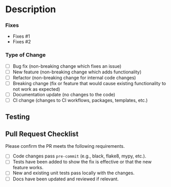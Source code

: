 # Description
<!--- Describe your changes in detail --->


### Fixes
<!--- List any issue numbers that this PR addresses (or remove) --->

- Fixes #1
- Fixes #2

### Type of Change
<!--- Check which off the following types describe this PR --->

- [ ] Bug fix (non-breaking change which fixes an issue)
- [ ] New feature (non-breaking change which adds functionality)
- [ ] Refactor (non-breaking change for internal code changes)
- [ ] Breaking change (fix or feature that would cause existing functionality to not work as expected)
- [ ] Documentation update (no changes to the code)
- [ ] CI change (changes to CI workflows, packages, templates, etc.)

## Testing
<!--- Please describe the test ran to verify changes --->


## Pull Request Checklist

Please confirm the PR meets the following requirements.
- [ ] Code changes pass `pre-commit` (e.g., black, flake8, mypy, etc.).
- [ ] Tests have been added to show the fix is effective or that the new feature works.
- [ ] New and existing unit tests pass locally with the changes.
- [ ] Docs have been updated and reviewed if relevant.
